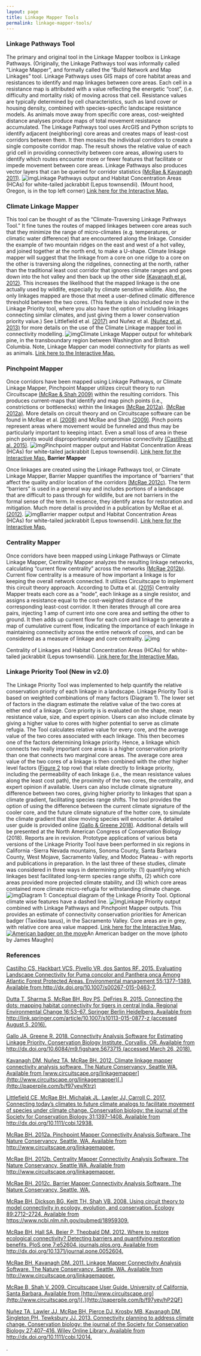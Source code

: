 ```yaml
---
layout: page
title: Linkage Mapper Tools
permalink: linkage-mapper-tools/
---
```


### **Linkage Pathways Tool**

The primary and original tool in the Linkage Mapper toolbox is Linkage Pathways. (Originally, the Linkage Pathways tool was informally called “Linkage Mapper”, and formally called the “Build Network and Map Linkages” tool. Linkage Pathways uses GIS maps of core habitat areas and resistances to identify and map linkages between core areas. Each cell in a resistance map is attributed with a value reflecting the energetic “cost”, (i.e. difficulty and mortality risk) of moving across that cell. Resistance values are typically determined by cell characteristics, such as land cover or housing density, combined with species-specific landscape resistance models. As animals move away from specific core areas, cost-weighted distance analyses produce maps of total movement resistance accumulated. The Linkage Pathways tool uses ArcGIS and Python scripts to identify adjacent (neighboring) core areas and creates maps of least-cost corridors between them. It then mosaics the individual corridors to create a single composite corridor map. The result shows the relative value of each grid cell in providing connectivity between core areas, allowing users to identify which routes encounter more or fewer features that facilitate or impede movement between core areas. Linkage Pathways also produces vector layers that can be queried for corridor statistics [(McRae & Kavanagh 2011)](https://paperpile.com/c/f97yev/9jQPB). ![img](img/lm1.png)Linkage Pathways output and Habitat Concentration Areas (HCAs) for white-tailed jackrabbit (Lepus townsendii). (Mount hood, Oregon, is in the top left corner) [Link here for the Interactive Map.](https://databasin.org/maps/342bc86a67984c2892e56fdf6a8befd4/active) 

### **Climate Linkage Mapper**

This tool can be thought of as the “Climate-Traversing Linkage Pathways Tool.”  It fine tunes the routes of mapped linkages between core areas such that they minimize the range of micro-climates (e.g. temperatures, or climatic water difference) that are encountered along the linkage. Consider the example of two mountain ridges on the east and west of a hot valley, and joined together at the north end, to make a U-shape.  Climate linkage mapper will suggest that the linkage from a core on one ridge to a core on the other is traversing along the ridgelines, connecting at the north, rather than the traditional least cost corridor that ignores climate ranges and goes down into the hot valley and then back up the other side [(Kavanagh et al. 2012)](https://paperpile.com/c/f97yev/Ktrz).  This increases the likelihood that the mapped linkage is the one actually used by wildlife, especially by climate sensitive wildlife. Also, the only linkages mapped are those that meet a user-defined climatic difference threshold between the two cores. (This feature is also included now in the Linkage Priority tool, where you also have the option of including linkages connecting similar climates, and just giving them a lower conservation priority value.) See Littlefield et al. [(2017)](https://paperpile.com/c/f97yev/ApMA/?noauthor=1) and Nuñez et al. [(Nuñez et al. 2013)](https://paperpile.com/c/f97yev/SM3q) for more details on the use of the Climate Linkage mapper tool in connectivity modelling. ![img](img/lm2.png)Climate Linkage Mapper output for whitebark pine, in the transboundary region between Washington and British Columbia. Note, Linkage Mapper can model connectivity for plants as well as animals. [Link here to the Interactive Map.](https://nplcc.databasin.org/maps/859e97aa40034b868f0de21de0d519a0/active) 

### **Pinchpoint Mapper**

Once corridors have been mapped using Linkage Pathways, or Climate Linkage Mapper, Pinchpoint Mapper utilizes circuit theory to run Circuitscape [(McRae & Shah 2009)](https://paperpile.com/c/f97yev/hP2QF) within the resulting corridors. This produces current-maps that identify and map pinch points (i.e., constrictions or bottlenecks) within the linkages [(McRae 2012a)](https://paperpile.com/c/f97yev/3RNsw). [(McRae 2012a)](https://paperpile.com/c/f97yev/3RNsw). More details on circuit theory and on Circuitscape software can be found in McRae et al. [(2008)](https://paperpile.com/c/f97yev/MgVqV/?noauthor=1) and McRae and Shah [(2009)](https://paperpile.com/c/f97yev/hP2QF/?noauthor=1).  Pinch points represent areas where movement would be funneled and thus may be particularly important to keeping intact.  Even a small loss of area in these pinch points would disproportionately compromise connectivity [(Castilho et al. 2015)](https://paperpile.com/c/f97yev/DscGZ).  ![img](img/lm3.png)Pinchpoint mapper output and Habitat Concentration Areas (HCAs) for white-tailed jackrabbit (Lepus townsendii). [Link here for the Interactive Map.](https://databasin.org/maps/2147e6fa4419481f803ff916b5cd7b9f/active) **Barrier Mapper**

Once linkages are created using the Linkage Pathways tool, or Climate Linkage Mapper, Barrier Mapper quantifies the importance of “barriers” that affect the quality and/or location of the corridors [(McRae 2012c)](https://paperpile.com/c/f97yev/t3cy).  The term “barriers” is used in a general way and includes portions of a landscape that are difficult to pass through for wildlife, but are not barriers in the formal sense of the term. In essence, they identify areas for restoration and mitigation. Much more detail is provided in a publication by McRae et al. [(2012)](https://paperpile.com/c/f97yev/nTRR/?noauthor=1). ![img](img/lm4.png)Barrier mapper output and Habitat Concentration Areas (HCAs) for white-tailed jackrabbit (Lepus townsendii). [Link here for the Interactive Map.](https://databasin.org/maps/07b161cf59c14039b79d81d4ffd9038b/active) 

### **Centrality Mapper**

Once corridors have been mapped using Linkage Pathways or Climate Linkage Mapper, Centrality Mapper analyzes the resulting linkage networks, calculating “current flow centrality” across the networks [(McRae 2012b)](https://paperpile.com/c/f97yev/N31oa). Current flow centrality is a measure of how important a linkage is for keeping the overall network connected.  It utilizes Circuitscape to implement this circuit theory approach. According to Dutta et al. [(2015)](https://paperpile.com/c/f97yev/4kf3/?noauthor=1) Centrality Mapper treats each core as a “node”, each linkage as a single resistor, and assigns a resistance equal to the cost-weighted distance of the corresponding least-cost corridor. It then iterates through all core area pairs, injecting 1 amp of current into one core area and setting the other to ground. It then adds up current flow for each core and linkage to generate a map of cumulative current flow, indicating the importance of each linkage in maintaining connectivity across the entire network of cores, and can be considered as a measure of linkage and core centrality.  ![img](img/lm5.png)

Centrality of Linkages and Habitat Concentration Areas (HCAs) for white-tailed jackrabbit (Lepus townsendii). [Link here for the Interactive Map.](https://databasin.org/maps/fbf173ac249e4f689d095b2696b3c923/active)

###  

### **Linkage Priority Tool** (New in v2.0)

The Linkage Priority Tool was implemented to help quantify the relative conservation priority of each linkage in a landscape. Linkage Priority Tool is based on weighted combinations of many factors (Diagram 1). The lower set of factors in the diagram estimate the relative value of the two cores at either end of a linkage. Core priority is is evaluated on the shape, mean resistance value, size, and expert opinion. Users can also include climate by giving a higher value to cores with higher potential to serve as climate refugia. The Tool calculates relative value for every core, and the average value of the two cores associated with each linkage. This then becomes one of the factors determining linkage priority. Hence, a linkage which connects two really important core areas is a higher conservation priority than one that connects two marginal core areas.   The average core area value of the two cores of a linkage is then combined with the other higher level factors ([Figure 2](https://docs.google.com/document/d/1-mC_aDD_eX2CW1h2x8oD9dDaWdkOZzP4T27k4Sq4TjI/edit#fig_ConceptualDiagram) top row) that relate directly to linkage priority, including the permeability of each linkage (i.e., the mean resistance values along the least cost path), the proximity of the two cores, the centrality, and expert opinion if available. Users can also include climate signature difference between two cores, giving higher priority to linkages that span a climate gradient, facilitating species range shifts. The tool provides the option of using the difference between the current climate signature of the cooler core, and the future climate signature of the hotter core, to simulate the climate gradient that slow moving species will encounter. A detailed user guide is provided online [(Gallo & Greene 2018)](https://paperpile.com/c/f97yev/fPPHe). Additional details will be presented at the North American Congress of Conservation Biology (2018). Reports are in revision.  Prototype applications of various beta versions of the Linkage Priority Tool have been performed in six regions in California -Sierra Nevada mountains, Sonoma County, Santa Barbara County, West Mojave, Sacramento Valley, and Modoc Plateau - with reports and publications in preparation.  In the last three of these studies, climate was considered in three ways in determining priority: (1) quantifying which linkages best facilitated long-term species range shifts, (2) which core areas provided more projected climate stability, and (3) which core areas contained more climate micro-refugia for withstanding climate change.![img](img/lm6.png)Diagram 1: Conceptual diagram of the Linkage Priority Tool. Optional climate wise features have a dashed line.   ![img](img/lm7.png)Linkage Priority output combined with Linkage Pathways and Pinchpoint Mapper outputs.  This provides an estimate of connectivity conservation priorities for American badger (Taxidea taxus), in the Sacramento Valley. Core areas are in grey, with relative core area value mapped. [Link here for the Interactive Map.](https://databasin.org/maps/a79bb15434a24871ba70bdf68e5c7249/active) [![American badger on the move](img/lm8.jpg)](img/lm8.jpg)An American badger on the move (photo by James Maughn)

### 

### **References**



[Castilho CS, Hackbart VCS, Pivello VR, dos Santos RF. 2015. Evaluating Landscape Connectivity for Puma concolor and Panthera onca Among Atlantic Forest Protected Areas. Environmental management 55:1377–1389. Available from ](http://paperpile.com/b/f97yev/DscGZ)<http://dx.doi.org/10.1007/s00267-015-0463-7>[.](http://paperpile.com/b/f97yev/DscGZ)



[Dutta T, Sharma S, McRae BH, Roy PS, DeFries R. 2015. Connecting the dots: mapping habitat connectivity for tigers in central India. Regional Environmental Change 16:53–67. Springer Berlin Heidelberg. Available from ](http://paperpile.com/b/f97yev/4kf3)<http://link.springer.com/article/10.1007/s10113-015-0877-z>[ (accessed August 5, 2016).](http://paperpile.com/b/f97yev/4kf3)



[Gallo JA, Greene R. 2018. Connectivity Analysis Software for Estimating Linkage Priority. Conservation Biology Institute, Corvallis, OR. Available from ](http://paperpile.com/b/f97yev/fPPHe)<http://dx.doi.org/10.6084/m9.figshare.5673715>[ (accessed March 26, 2018).](http://paperpile.com/b/f97yev/fPPHe)



[Kavanagh DM, Nuñez TA, McRae BH. 2012. Climate linkage mapper connectivity analysis software. The Nature Conservancy, Seattle WA. Available from ](http://paperpile.com/b/f97yev/Ktrz)[www.circuitscape.org/linkagemapper](http://www.circuitscape.org/linkagemapper)[.](http://paperpile.com/b/f97yev/Ktrz)



[Littlefield CE, McRae BH, Michalak JL, Lawler JJ, Carroll C. 2017. Connecting today’s climates to future climate analogs to facilitate movement of species under climate change. Conservation biology: the journal of the Society for Conservation Biology 31:1397–1408. Available from ](http://paperpile.com/b/f97yev/ApMA)<http://dx.doi.org/10.1111/cobi.12938>[.](http://paperpile.com/b/f97yev/ApMA)



[McRae BH. 2012a. Pinchpoint Mapper Connectivity Analysis Software. The Nature Conservancy, Seattle, WA. Available from ](http://paperpile.com/b/f97yev/3RNsw)<http://www.circuitscape.org/linkagemapper>[.](http://paperpile.com/b/f97yev/3RNsw)



[McRae BH. 2012b. Centrality Mapper Connectivity Analysis Software. The Nature Conservancy, Seattle WA. Available from ](http://paperpile.com/b/f97yev/N31oa)<http://www.circuitscape.org/linkagemapper>[.](http://paperpile.com/b/f97yev/N31oa)



[McRae BH. 2012c. Barrier Mapper Connectivity Analysis Software. The Nature Conservancy, Seattle, WA.](http://paperpile.com/b/f97yev/t3cy)



[McRae BH, Dickson BG, Keitt TH, Shah VB. 2008. Using circuit theory to model connectivity in ecology, evolution, and conservation. Ecology 89:2712–2724. Available from ](http://paperpile.com/b/f97yev/MgVqV)<https://www.ncbi.nlm.nih.gov/pubmed/18959309>[.](http://paperpile.com/b/f97yev/MgVqV)



[McRae BH, Hall SA, Beier P, Theobald DM. 2012. Where to restore ecological connectivity? Detecting barriers and quantifying restoration benefits. PloS one 7:e52604. journals.plos.org. Available from ](http://paperpile.com/b/f97yev/nTRR)<http://dx.doi.org/10.1371/journal.pone.0052604>[.](http://paperpile.com/b/f97yev/nTRR)

[McRae BH, Kavanagh DM. 2011. Linkage Mapper Connectivity Analysis Software. The Nature Conservancy, Seattle, WA. Available from ](http://paperpile.com/b/f97yev/9jQPB)<http://www.circuitscape.org/linkagemapper.>

[McRae B, Shah V. 2009. Circuitscape User Guide. University of California, Santa Barbara. Available from ](http://paperpile.com/b/f97yev/hP2QF)[http://www.circuitscape.org](http://www.circuitscape.org/)[.](http://paperpile.com/b/f97yev/hP2QF)

[Nuñez TA, Lawler JJ, McRae BH, Pierce DJ, Krosby MB, Kavanagh DM, Singleton PH, Tewksbury JJ. 2013. Connectivity planning to address climate change. Conservation biology: the journal of the Society for Conservation Biology 27:407–416. Wiley Online Library. Available from ](http://paperpile.com/b/f97yev/SM3q)<http://dx.doi.org/10.1111/cobi.12014>[.](http://paperpile.com/b/f97yev/SM3q)



.
